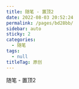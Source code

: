 ```yaml
---
title: 随笔 - 置顶2
date: 2022-08-03 20:52:24
permalink: /pages/bd28bb/
sidebar: auto
sticky: 2
categories: 
  - 随笔
tags: 
  - null
titleTag: 原创
---
```


随笔 - 置顶2